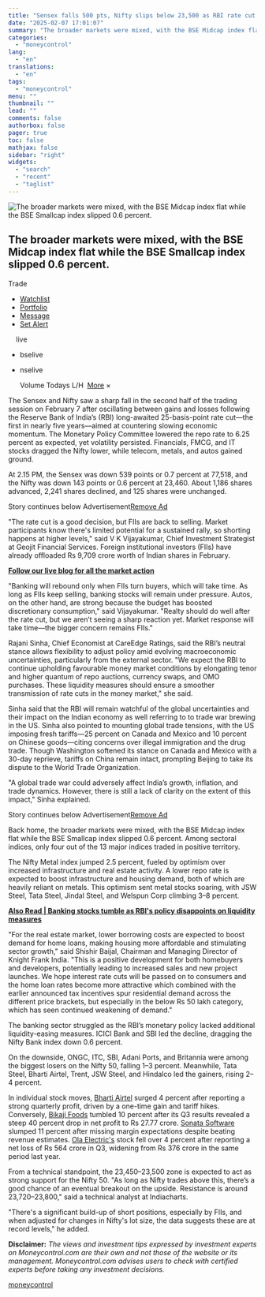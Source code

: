 ```yaml
---
title: "Sensex falls 500 pts, Nifty slips below 23,500 as RBI rate cut fails to lift market mood"
date: "2025-02-07 17:01:07"
summary: "The broader markets were mixed, with the BSE Midcap index flat while the BSE Smallcap index slipped 0.6 percent. .mc-modal-wrap{ display: none; position: fixed; top: 0; left: 0; right: 0; bottom: 0; width: 100%; height: 100%; align-items: center; justify-content: center; background: rgba(0,0,0,0.2); z-index: 999; } .mc-modal{ background: #FFF; border-radius: 3px;..."
categories:
  - "moneycontrol"
lang:
  - "en"
translations:
  - "en"
tags:
  - "moneycontrol"
menu: ""
thumbnail: ""
lead: ""
comments: false
authorbox: false
pager: true
toc: false
mathjax: false
sidebar: "right"
widgets:
  - "search"
  - "recent"
  - "taglist"
---
```


![The broader markets were mixed, with the BSE Midcap index flat while the BSE Smallcap index slipped 0.6 percent.](//stat1.moneycontrol.com/mcnews//images/grey_bg.gif "The broader markets were mixed, with the BSE Midcap index flat while the BSE Smallcap index slipped 0.6 percent.")

The broader markets were mixed, with the BSE Midcap index flat while the BSE Smallcap index slipped 0.6 percent.
----------------------------------------------------------------------------------------------------------------

  


  Trade

* [Watchlist](javascript:void(0);)
* [Portfolio](javascript:void(0);)
* [Message](javascript:void(0);)
* [Set Alert](javascript:void(0);)

      live

* bselive
* nselive

    Volume  Todays L/H    ![]()   [More](javascript:void(0))   × 

The Sensex and Nifty saw a sharp fall in the second half of the trading session on February 7 after oscillating between gains and losses following the Reserve Bank of India’s (RBI) long-awaited 25-basis-point rate cut—the first in nearly five years—aimed at countering slowing economic momentum. The Monetary Policy Committee lowered the repo rate to 6.25 percent as expected, yet volatility persisted. Financials, FMCG, and IT stocks dragged the Nifty lower, while telecom, metals, and autos gained ground.

At 2.15 PM, the Sensex was down 539 points or 0.7 percent at 77,518, and the Nifty was down 143 points or 0.6 percent at 23,460. About 1,186 shares advanced, 2,241 shares declined, and 125 shares were unchanged.

Story continues below Advertisement[Remove Ad](https://www.moneycontrol.com/promos/pro.php)

"The rate cut is a good decision, but FIIs are back to selling. Market participants know there's limited potential for a sustained rally, so shorting happens at higher levels," said V K Vijayakumar, Chief Investment Strategist at Geojit Financial Services. Foreign institutional investors (FIIs) have already offloaded Rs 9,709 crore worth of Indian shares in February.

[**Follow our live blog for all the market action**](https://www.moneycontrol.com/news/business/markets/stock-market-live-sensex-nifty-50-share-price-gift-nifty-latest-updates-07-02-2025-liveblog-12932998.html)

"Banking will rebound only when FIIs turn buyers, which will take time. As long as FIIs keep selling, banking stocks will remain under pressure. Autos, on the other hand, are strong because the budget has boosted discretionary consumption," said Vijayakumar. "Realty should do well after the rate cut, but we aren’t seeing a sharp reaction yet. Market response will take time—the bigger concern remains FIIs."

Rajani Sinha, Chief Economist at CareEdge Ratings, said the RBI’s neutral stance allows flexibility to adjust policy amid evolving macroeconomic uncertainties, particularly from the external sector. "We expect the RBI to continue upholding favourable money market conditions by elongating tenor and higher quantum of repo auctions, currency swaps, and OMO purchases. These liquidity measures should ensure a smoother transmission of rate cuts in the money market," she said.

Sinha said that the RBI will remain watchful of the global uncertainties and their impact on the Indian economy as well referring to to trade war brewing in the US. Sinha also pointed to mounting global trade tensions, with the US imposing fresh tariffs—25 percent on Canada and Mexico and 10 percent on Chinese goods—citing concerns over illegal immigration and the drug trade. Though Washington softened its stance on Canada and Mexico with a 30-day reprieve, tariffs on China remain intact, prompting Beijing to take its dispute to the World Trade Organization.

"A global trade war could adversely affect India’s growth, inflation, and trade dynamics. However, there is still a lack of clarity on the extent of this impact," Sinha explained.

Story continues below Advertisement[Remove Ad](https://www.moneycontrol.com/promos/pro.php)

Back home, the broader markets were mixed, with the BSE Midcap index flat while the BSE Smallcap index slipped 0.6 percent. Among sectoral indices, only four out of the 13 major indices traded in positive territory.

The Nifty Metal index jumped 2.5 percent, fueled by optimism over increased infrastructure and real estate activity. A lower repo rate is expected to boost infrastructure and housing demand, both of which are heavily reliant on metals. This optimism sent metal stocks soaring, with JSW Steel, Tata Steel, Jindal Steel, and Welspun Corp climbing 3–8 percent.

[**Also Read | Banking stocks tumble as RBI's policy disappoints on liquidity measures**](https://www.moneycontrol.com/news/business/markets/banking-stocks-tumble-as-rbi-s-policy-disappoints-on-liquidity-measures-12933250.html)

"For the real estate market, lower borrowing costs are expected to boost demand for home loans, making housing more affordable and stimulating sector growth," said Shishir Baijal, Chairman and Managing Director of Knight Frank India. "This is a positive development for both homebuyers and developers, potentially leading to increased sales and new project launches. We hope interest rate cuts will be passed on to consumers and the home loan rates become more attractive which combined with the earlier announced tax incentives spur residential demand across the different price brackets, but especially in the below Rs 50 lakh category, which has seen continued weakening of demand."

The banking sector struggled as the RBI’s monetary policy lacked additional liquidity-easing measures. ICICI Bank and SBI led the decline, dragging the Nifty Bank index down 0.6 percent.

On the downside, ONGC, ITC, SBI, Adani Ports, and Britannia were among the biggest losers on the Nifty 50, falling 1–3 percent. Meanwhile, Tata Steel, Bharti Airtel, Trent, JSW Steel, and Hindalco led the gainers, rising 2–4 percent.

In individual stock moves, [Bharti Airtel](https://www.moneycontrol.com/india/stockpricequote/telecommunications-service/bhartiairtel/BA08) surged 4 percent after reporting a strong quarterly profit, driven by a one-time gain and tariff hikes. Conversely, [Bikaji Foods](https://www.moneycontrol.com/india/stockpricequote/consumer-food/bikajifoodsinternational/BFI01) tumbled 10 percent after its Q3 results revealed a steep 40 percent drop in net profit to Rs 27.77 crore. [Sonata Software](https://www.moneycontrol.com/india/stockpricequote/computers-software-mediumsmall/sonatasoftware/SS42) slumped 11 percent after missing margin expectations despite beating revenue estimates. [Ola Electric's](https://www.moneycontrol.com/india/stockpricequote/auto-ancillaries-brakes/olaelectricmobility/OEM) stock fell over 4 percent after reporting a net loss of Rs 564 crore in Q3, widening from Rs 376 crore in the same period last year.

From a technical standpoint, the 23,450–23,500 zone is expected to act as strong support for the Nifty 50. "As long as Nifty trades above this, there’s a good chance of an eventual breakout on the upside. Resistance is around 23,720–23,800," said a technical analyst at Indiacharts.

"There's a significant build-up of short positions, especially by FIIs, and when adjusted for changes in Nifty's lot size, the data suggests these are at record levels," he added.

**Disclaimer:** *The views and investment tips expressed by investment experts on Moneycontrol.com are their own and not those of the website or its management. Moneycontrol.com advises users to check with certified experts before taking any investment decisions.*

[moneycontrol](https://www.moneycontrol.com/news/business/markets/sensex-falls-500-pts-nifty-slips-below-23-500-as-rbi-rate-cut-fails-to-lift-market-mood-12933497.html)
